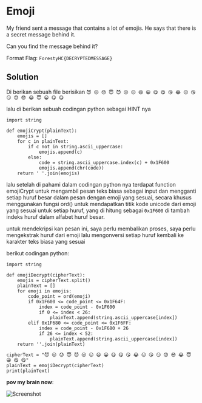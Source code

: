 # Emoji
My friend sent a message that contains a lot of emojis. He says that there is a secret message behind it.

Can you find the message behind it?

Format Flag: ```ForestyHC{DECRYPTEDMESSAGE}```
## Solution
Di berikan sebuah file berisikan ```😈 😒 😓 😇 😈 😒 😑 😄 😀 😋 😋 😘 😂 😑 😘 😏 😓 😎 😂 😇 😀 😋 😋```

lalu di berikan sebuah codingan python sebagai HINT nya

```
import string

def emojiCrypt(plainText):
    emojis = []
    for c in plainText:
        if c not in string.ascii_uppercase:
            emojis.append(c)
        else:
            code = string.ascii_uppercase.index(c) + 0x1F600
            emojis.append(chr(code))
    return ' '.join(emojis)
```

lalu setelah di pahami dalam codingan python nya terdapat function emojiCrypt untuk mengambil pesan teks biasa sebagai input dan mengganti setiap huruf besar dalam pesan dengan emoji yang sesuai, secara khusus menggunakan fungsi ord() untuk mendapatkan titik kode unicode dari emoji yang sesuai untuk setiap huruf, yang di hitung sebagai ```0x1F600``` di tambah indeks huruf dalam alfabet huruf besar.

untuk mendekripsi kan pesan ini, saya perlu membalikan proses, saya perlu mengekstrak huruf dari emoji lalu mengonversi setiap huruf kembali ke karakter teks biasa yang sesuai

berikut codingan python:

```
import string

def emojiDecrypt(cipherText):
    emojis = cipherText.split()
    plainText = []
    for emoji in emojis:
        code_point = ord(emoji)
        if 0x1F600 <= code_point <= 0x1F64F:
            index = code_point - 0x1F600
            if 0 <= index < 26:
                plainText.append(string.ascii_uppercase[index])
        elif 0x1F680 <= code_point <= 0x1F6FF:
            index = code_point - 0x1F680 + 26
            if 26 <= index < 52:
                plainText.append(string.ascii_uppercase[index])
    return ''.join(plainText)

cipherText = "😈 😒 😓 😇 😈 😒 😑 😄 😀 😋 😋 😘 😂 😑 😘 😏 😓 😎 😂 😇 😀 😋 😋"
plainText = emojiDecrypt(cipherText)
print(plainText)
```

**pov my brain now**:

![Screenshot](https://media.tenor.com/fF0N2mmkW-QAAAAC/mind-blown.gif)
